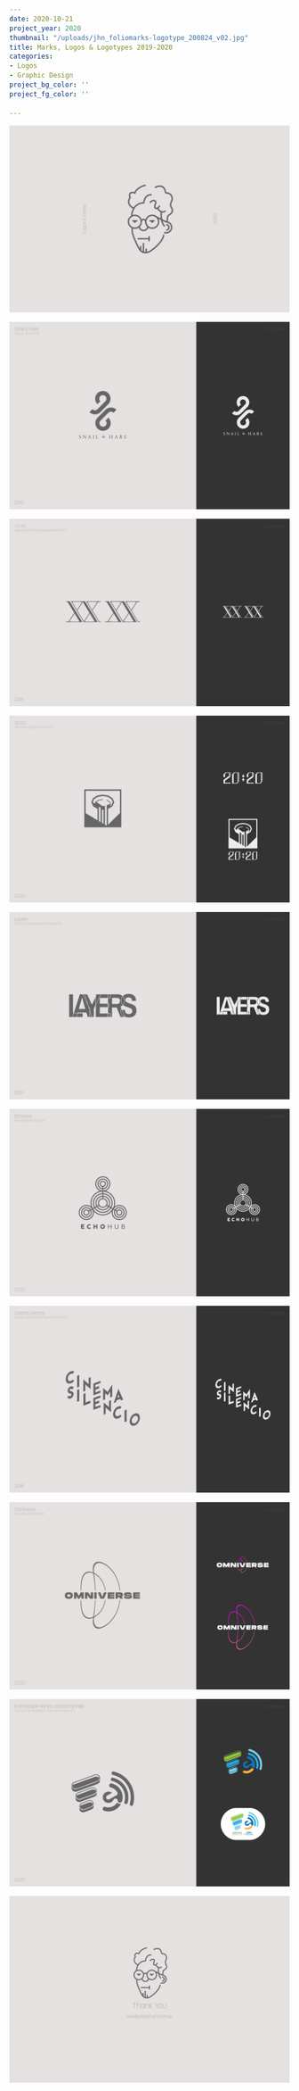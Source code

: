 ```yaml
---
date: 2020-10-21
project_year: 2020
thumbnail: "/uploads/jhn_foliomarks-logotype_200824_v02.jpg"
title: Marks, Logos & Logotypes 2019-2020
categories:
- Logos
- Graphic Design
project_bg_color: ''
project_fg_color: ''

---
```

![](/uploads/jhn_foliomarks-logotype_200824_v03_page_01.png)

![](/uploads/jhn_foliomarks-logotype_200824_v03_page_02.png)

![](/uploads/jhn_foliomarks-logotype_200824_v03_page_05.png)

![](/uploads/jhn_foliomarks-logotype_200824_v03_page_07.png)

![](/uploads/jhn_foliomarks-logotype_200824_v03_page_08.png)

![](/uploads/jhn_foliomarks-logotype_200824_v03_page_04.png)

![](/uploads/jhn_foliomarks-logotype_200824_v03_page_10.png)

![](/uploads/jhn_foliomarks-logotype_200824_v03_page_03.png)

![](/uploads/jhn_foliomarks-logotype_200824_v03_page_06.png)

![](/uploads/jhn_foliomarks-logotype_200824_v03_page_11.png)